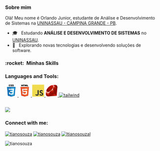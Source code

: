 <h3>Sobre mim </h3>
Olá! Meu nome é Orlando Junior, estudante de Análise e Desenvolvimento de Sistemas na <a href="https://www.uninassau.edu.br/institucional/campina-grande" onclick="window.open(this.href, '_blank'); return false;">UNINASSAU - CAMPINA GRANDE - PB</a>.


- 🎓 &nbsp; Estudando **ANÁLISE E DESENVOLVIMENTO DE SISTEMAS** no <a href=https://www.uninassau.edu.br/>UNINASSAU</a>.
- 🤔 &nbsp; Explorando novas tecnologias e desenvolvendo soluções de software.


<h3> :rocket: &nbsp;Minhas Skills </h3>
<h3 align="left">Languages and Tools:</h3>
<p align="left"> <a href="https://www.w3schools.com/css/" target="_blank" rel="noreferrer"> <img src="https://raw.githubusercontent.com/devicons/devicon/master/icons/css3/css3-original-wordmark.svg" alt="css3" width="40" height="40"/> </a> <a href="https://www.w3.org/html/" target="_blank" rel="noreferrer"> <img src="https://raw.githubusercontent.com/devicons/devicon/master/icons/html5/html5-original-wordmark.svg" alt="html5" width="40" height="40"/> </a> <a href="https://developer.mozilla.org/en-US/docs/Web/JavaScript" target="_blank" rel="noreferrer"> <img src="https://raw.githubusercontent.com/devicons/devicon/master/icons/javascript/javascript-original.svg" alt="javascript" width="40" height="40"/> </a> <a href="https://www.ruby-lang.org/en/" target="_blank" rel="noreferrer"> <img src="https://raw.githubusercontent.com/devicons/devicon/master/icons/ruby/ruby-original.svg" alt="ruby" width="40" height="40"/> </a> <a href="https://tailwindcss.com/" target="_blank" rel="noreferrer"> <img src="https://www.vectorlogo.zone/logos/tailwindcss/tailwindcss-icon.svg" alt="tailwind" width="40" height="40"/> </a> </p>


<br/>

<a href="https://github.com/tianosouza">
  <img height="180em" src="https://github-readme-stats.vercel.app/api?username=tianosouza&theme=dracula&show_icons=true" />
</a>

<br/>

<h3 align="left">Connect with me:</h3>
<p align="left">
<a href="https://linkedin.com/in/tianosouza" target="blank"><img align="center" src="https://raw.githubusercontent.com/rahuldkjain/github-profile-readme-generator/master/src/images/icons/Social/linked-in-alt.svg" alt="tianosouza" height="30" width="40" /></a>
<a href="https://fb.com/tianosouza" target="blank"><img align="center" src="https://raw.githubusercontent.com/rahuldkjain/github-profile-readme-generator/master/src/images/icons/Social/facebook.svg" alt="tianosouza" height="30" width="40" /></a>
<a href="https://instagram.com/ltianosouzal" target="blank"><img align="center" src="https://raw.githubusercontent.com/rahuldkjain/github-profile-readme-generator/master/src/images/icons/Social/instagram.svg" alt="ltianosouzal" height="30" width="40" /></a>
</p>

<p align="left"> <img src="https://komarev.com/ghpvc/?username=tianosouza&label=Profile%20views&color=0e75b6&style=flat" alt="tianosouza" /> </p>
    

